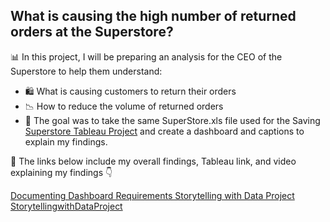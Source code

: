 ## What is causing the high number of returned orders at the Superstore? 

📊 In this project, I will be preparing an analysis for the CEO of the Superstore to help them understand:
- 🛍️ What is causing customers to return their orders
- 📉 How to reduce the volume of returned orders
- 🎯 The goal was to take the same SuperStore.xls file used for the Saving [Superstore Tableau Project](https://github.com/timothy-pitts/Data_projects_TripleTen/tree/main/Saving_Superstore_Tableau_Project) and create a dashboard and captions to explain my findings.

:link: The links below include my overall findings, Tableau link, and video explaining my findings :point_down:

[Documenting Dashboard Requirements Storytelling with Data Project](https://docs.google.com/document/d/1Kq_s_07e6RXdjMTu4oub7fUZKRQSE-EmDRw4cNdc6i0/edit?tab=t.0)
[StorytellingwithDataProject](https://public.tableau.com/app/profile/tim5073/viz/StorytellingwithDataProject_17550485262260/DashboardPresentation)
